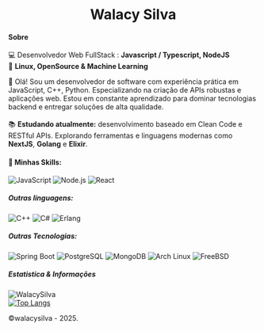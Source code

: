 <h1 align="center">Walacy Silva</h1>

#### Sobre

:computer: Desenvolvedor Web FullStack : **Javascript / Typescript, NodeJS** </br>
💙 **Linux, OpenSource & Machine Learning** </br>

👋 Olá! Sou um desenvolvedor de software com experiência prática em JavaScript, C++, Python. Especializando na criação de APIs robustas e aplicações web. Estou em constante aprendizado para dominar tecnologias backend e entregar soluções de alta qualidade.  <br></br>
📚 **Estudando atualmente:**
desenvolvimento baseado em Clean Code e RESTful APIs.
Explorando ferramentas e linguagens modernas como **NextJS**, **Golang** e **Elixir**.

#### 🚧 Minhas Skills:
  ![JavaScript](https://img.shields.io/badge/JavaScript-F7DF1E?style=for-the-badge&logo=javascript&logoColor=black)
  ![Node.js](https://img.shields.io/badge/Node.js-339933?style=for-the-badge&logo=node.js&logoColor=white)
  ![React](https://img.shields.io/badge/React-20232A?style=for-the-badge&logo=react&logoColor=61DAFB)

##### Outras linguagens:
![C++](https://img.shields.io/badge/C++-00599C?style=for-the-badge&logo=cplusplus&logoColor=white)
![C#](https://img.shields.io/badge/C%23-239120?style=for-the-badge&logo=csharp&logoColor=white)
![Erlang](https://img.shields.io/badge/Erlang-A90533?style=for-the-badge&logo=erlang&logoColor=white)


##### Outras Tecnologias:
![Spring Boot](https://img.shields.io/badge/Spring_Boot-6DB33F?style=for-the-badge&logo=spring-boot&logoColor=white)
![PostgreSQL](https://img.shields.io/badge/PostgreSQL-336791?style=for-the-badge&logo=postgresql&logoColor=white)
![MongoDB](https://img.shields.io/badge/MongoDB-47A248?style=for-the-badge&logo=mongodb&logoColor=white)
![Arch Linux](https://img.shields.io/badge/Arch_Linux-1793D1?style=for-the-badge&logo=arch-linux&logoColor=white)
![FreeBSD](https://img.shields.io/badge/FreeBSD-AB2B28?style=for-the-badge&logo=freebsd&logoColor=white)

##### Estatistica & Informações
![WalacySilva](https://github-readme-stats.vercel.app/api?username=walacysilvam&show_icons=true&theme=dark) <br>
[![Top Langs](https://github-readme-stats.vercel.app/api/top-langs/?username=walacysilvam&theme=dark)](https://github.com/walacysilvam/github-readme-stats)


©walacysilva - 2025.
